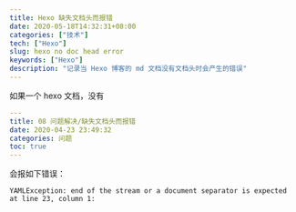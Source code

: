 ```yaml
---
title: Hexo 缺失文档头而报错
date: 2020-05-18T14:32:31+08:00
categories: ["技术"]
tech: ["Hexo"]
slug: hexo no doc head error
keywords: ["Hexo"]
description: "记录当 Hexo 博客的 md 文档没有文档头时会产生的错误"
---
```


如果一个 hexo 文档，没有

```yaml
---
title: 08 问题解决/缺失文档头而报错
date: 2020-04-23 23:49:32
categories: 问题
toc: true
---
```

会报如下错误：

```
YAMLException: end of the stream or a document separator is expected at line 23, column 1:
```

